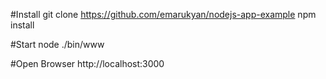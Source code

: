 #Install
git clone https://github.com/emarukyan/nodejs-app-example
npm install

#Start
node ./bin/www

#Open 
Browser
http://localhost:3000
